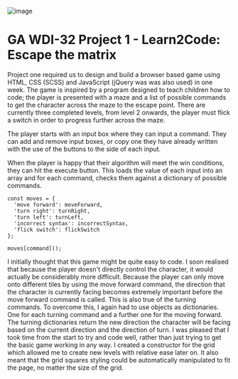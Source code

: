 ![image](https://ga-dash.s3.amazonaws.com/production/assets/logo-9f88ae6c9c3871690e33280fcf557f33.png)
# GA WDI-32 Project 1 - Learn2Code: Escape the matrix
Project one required us to design and build a browser based game using HTML, CSS (SCSS) and JavaScript (jQuery was was also used) in one week.
The game is inspired by a program designed to teach children how to code; the player is presented with a maze and a list of possible commands to get the character across the maze to the escape point. There are currently three completed levels, from level 2 onwards, the player must flick a switch in order to progress further across the maze.

The player starts with an input box where they can input a command. They can add and remove input boxes, or copy one they have already written with the use of the buttons to the side of each input.

When the player is happy that their algorithm will meet the win conditions, they can hit the execute button. This loads the value of each input into an array and for each command, checks them against a dictionary of possible commands.

```
const moves = {
  'move forward': moveForward,
  'turn right': turnRight,
  'turn left': turnLeft,
  'incorrect syntax': incorrectSyntax,
  'flick switch': flickSwitch
};

moves[command]();
```

I initially thought that this game might be quite easy to code. I soon realised that because the player doesn't directly control the character, it would actually be considerably more difficult. Because the player can only move onto different tiles by using the move forward command, the direction that the character is currently facing becomes extremely important before the move forward command is called. This is also true of the turning commands.
To overcome this, I again had to use objects as dictionaries. One for each turning command and a further one for the moving forward. The turning dictionaries return the new direction the character will be facing based on the current direction and the direction of turn.
I was pleased that I took time from the start to try and code well, rather than just trying to get the basic game working in any way. I created a constructor for the grid which allowed me to create new levels with relative ease later on. It also meant that the grid squares styling could be automatically manipulated to fit the page, no matter the size of the grid.
